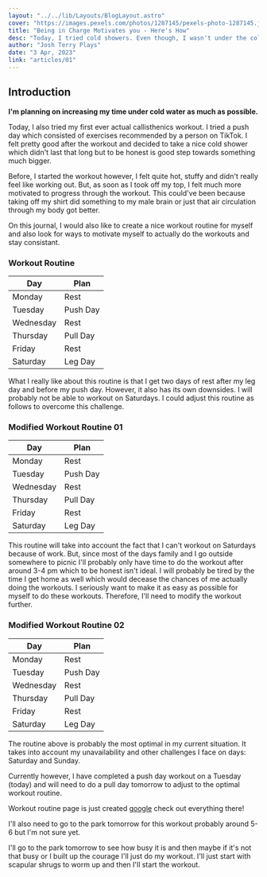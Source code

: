```yaml
---
layout: "../../lib/Layouts/BlogLayout.astro"
cover: "https://images.pexels.com/photos/1287145/pexels-photo-1287145.jpeg?auto=compress&cs=tinysrgb&w=600"
title: "Being in Charge Motivates you - Here's How"
desc: "Today, I tried cold showers. Even though, I wasn't under the cold water for very long, I still felt the effect for quite a long time."
author: "Josh Terry Plays"
date: "3 Apr, 2023"
link: "articles/01"
---
```


## Introduction

**I'm planning on increasing my time under cold water as much as possible.**

Today, I also tried my first ever actual callisthenics workout. I tried a push day which consisted of exercises recommended by a person on TikTok. I felt pretty good after the workout and decided to take a nice cold shower which didn't last that long but to be honest is good step towards something much bigger.

Before, I started the workout however, I felt quite hot, stuffy and didn't really feel like working out. But, as soon as I took off my top, I felt much more motivated to progress through the workout. This could've been because taking off my shirt did something to my male brain or just that air circulation through my body got better.

On this journal, I would also like to create a nice workout routine for myself and also look for ways to motivate myself to actually do the workouts and stay consistant.

### Workout Routine

| Day       | Plan     |
| --------- | -------- |
| Monday    | Rest     |
| Tuesday   | Push Day |
| Wednesday | Rest     |
| Thursday  | Pull Day |
| Friday    | Rest     |
| Saturday  | Leg Day  |

What I really like about this routine is that I get two days of rest after my leg day and before my push day. However, it also has its own downsides. I will probably not be able to workout on Saturdays. I could adjust this routine as follows to overcome this challenge.

### Modified Workout Routine 01

| Day       | Plan     |
| --------- | -------- |
| Monday    | Rest     |
| Tuesday   | Push Day |
| Wednesday | Rest     |
| Thursday  | Pull Day |
| Friday    | Rest     |
| Saturday  | Leg Day  |

This routine will take into account the fact that I can't workout on Saturdays because of work. But, since most of the days family and I go outside somewhere to picnic I'll probably only have time to do the workout after around 3-4 pm which to be honest isn't ideal. I will probably be tired by the time I get home as well which would decease the chances of me actually doing the workouts. I seriously want to make it as easy as possible for myself to do these workouts. Therefore, I'll need to modify the workout further.

### Modified Workout Routine 02

| Day       | Plan     |
| --------- | -------- |
| Monday    | Rest     |
| Tuesday   | Push Day |
| Wednesday | Rest     |
| Thursday  | Pull Day |
| Friday    | Rest     |
| Saturday  | Leg Day  |

The routine above is probably the most optimal in my current situation. It takes into account my unavailability and other challenges I face on days: Saturday and Sunday.

Currently however, I have completed a push day workout on a Tuesday (today) and will need to do a pull day tomorrow to adjust to the optimal workout routine.

Workout routine page is just created [google](https://www.google.com) check out everything there!

I'll also need to go to the park tomorrow for this workout probably around 5-6 but I'm not sure yet.

I'll go to the park tomorrow to see how busy it is and then maybe if it's not that busy or I built up the courage I'll just do my workout. I'll just start with scapular shrugs to worm up and then I'll start the workout.
